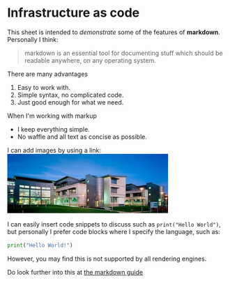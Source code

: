 # Infrastructure as code #
This sheet is intended to *demonstrate* some of the features of **markdown**.
Personally I think:
>markdown is an essential tool for documenting stuff which should be readable anywhere, on any operating system.

There are many advantages
1. Easy to work with.
2. Simple syntax, no complicated code.
3. Just good enough for what we need.

When I'm working with markup
- I keep everything simple.
- No waffle and all text as concise as possible.

I can add images by using a link:
![img.png](atu.jpg)

I can easily insert code snippets to discuss such as 
```print("Hello World")```, but personally I prefer code blocks where I specify the language, such as:
```python
print("Hello World!")
``` 
However, you may find this is not supported by all rendering engines.

Do look further into this at [the markdown guide](https://www.markdownguide.org/cheat-sheet/)




